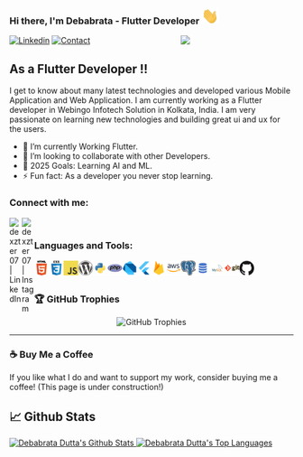 ### Hi there, I'm Debabrata - Flutter Developer <img src="https://raw.githubusercontent.com/ABSphreak/ABSphreak/master/gifs/Hi.gif" width="30px">



<img align="right" src="https://github.com/rajput2107/rajput2107/blob/master/Assets/Developer.gif" width='200'/>

 [![Linkedin]([https://img.shields.io/badge/MY%20PROFILE-Linkedin-blue?style=for-the-badge&logo=linkedin)]([https://linkedin.com/in/dheeraj-sharma-5b3a5116a](https://www.linkedin.com/in/debabrata-dutta-b10b91316?utm_source=share&utm_campaign=share_via&utm_content=profile&utm_medium=android_app)](https://www.linkedin.com/in/debabrata-dutta-b10b91316?utm_source=share&utm_campaign=share_via&utm_content=profile&utm_medium=android_app)) 
 [![Contact](https://img.shields.io/badge/CONTACT-GMAIL-yellow?style=for-the-badge&logo=gmail&logoColor=white)](https://mailto:debebratadutta521@gmail.com)

## As a Flutter Developer !!
I get to know about many latest technologies and developed various Mobile Application and Web Application. I am currently working as a Flutter developer in Webingo Infotech Solution in Kolkata, India. I am very passionate on learning new technologies and building great ui and ux for the users.


- 🌱 I’m currently Working Flutter.
- 👯 I’m looking to collaborate with other Developers.
- 🥅 2025 Goals: Learning AI and ML.
- ⚡ Fun fact: As a developer you never stop learning.

### Connect with me:


[<img align="left" alt="dexzter07 | LinkedIn" width="22px" src="https://cdn.jsdelivr.net/npm/simple-icons@v3/icons/linkedin.svg" />][linkedin]
[<img align="left" alt="dexzter07 | Instagram" width="22px" src="https://cdn.jsdelivr.net/npm/simple-icons@v3/icons/instagram.svg"/>][instagram]

<br />

### Languages and Tools:


<img align="left" alt="HTML5" width="26px" src="https://raw.githubusercontent.com/github/explore/80688e429a7d4ef2fca1e82350fe8e3517d3494d/topics/html/html.png" />
<img align="left" alt="CSS3" width="26px" src="https://raw.githubusercontent.com/github/explore/80688e429a7d4ef2fca1e82350fe8e3517d3494d/topics/css/css.png" />
<img align="left" alt="JavaScript" width="26px" src="https://raw.githubusercontent.com/github/explore/80688e429a7d4ef2fca1e82350fe8e3517d3494d/topics/javascript/javascript.png" />
<img align="left" alt="JavaScript" width="26px" src="https://raw.githubusercontent.com/github/explore/80688e429a7d4ef2fca1e82350fe8e3517d3494d/topics/wordpress/wordpress.png" />
<img align="left" alt="Python" width="26px" src="https://raw.githubusercontent.com/github/explore/80688e429a7d4ef2fca1e82350fe8e3517d3494d/topics/python/python.png" />
<img align="left" alt="PHP" width="26px" src="https://raw.githubusercontent.com/github/explore/80688e429a7d4ef2fca1e82350fe8e3517d3494d/topics/php/php.png" />
<img align="left" alt="Dart" width="26px" src="https://raw.githubusercontent.com/github/explore/80688e429a7d4ef2fca1e82350fe8e3517d3494d/topics/dart/dart.png" />
<img align="left" alt="Flutter" width="26px" src="https://raw.githubusercontent.com/github/explore/80688e429a7d4ef2fca1e82350fe8e3517d3494d/topics/flutter/flutter.png" />
<img align="left" alt="Firebase" width="26px" src="https://raw.githubusercontent.com/github/explore/80688e429a7d4ef2fca1e82350fe8e3517d3494d/topics/firebase/firebase.png" />
<img align="left" alt="AWS" width="26px" src="https://raw.githubusercontent.com/github/explore/80688e429a7d4ef2fca1e82350fe8e3517d3494d/topics/aws/aws.png" />
<img align="left" alt="Postgresql" width="26px" src="https://raw.githubusercontent.com/github/explore/80688e429a7d4ef2fca1e82350fe8e3517d3494d/topics/postgresql/postgresql.png" />
<img align="left" alt="SQL" width="26px" src="https://raw.githubusercontent.com/github/explore/80688e429a7d4ef2fca1e82350fe8e3517d3494d/topics/sql/sql.png" />
<img align="left" alt="MySQL" width="26px" src="https://raw.githubusercontent.com/github/explore/80688e429a7d4ef2fca1e82350fe8e3517d3494d/topics/mysql/mysql.png" />
<img align="left" alt="Git" width="26px" src="https://raw.githubusercontent.com/github/explore/80688e429a7d4ef2fca1e82350fe8e3517d3494d/topics/git/git.png" />
<img align="left" alt="GitHub" width="26px" src="https://raw.githubusercontent.com/github/explore/78df643247d429f6cc873026c0622819ad797942/topics/github/github.png" />


<br />
<br />

### 🏆 GitHub Trophies

<p align="center">
  <img src="https://github-profile-trophy.vercel.app/?username=dexzter07&theme=radical&no-frame=true&margin-w=15" alt="GitHub Trophies" width="800px">
</p>

---

### ☕ Buy Me a Coffee

If you like what I do and want to support my work, consider buying me a coffee! (This page is under construction!)





## 📈 Github Stats
<a href="https://github.com/StarDustDivine7/StarDustDivine7 ">
 <img alt="Debabrata Dutta's Github Stats" src="https://github-readme-stats.vercel.app/api/?username=StarDustDivine7&show_icons=true&count_private=true&theme=react&hide_border=true&bg_color=1F222E&title_color=F85D7F&icon_color=F8D866" height="192px"/>
</a>

<a href="https://github.com/StarDustDivine7/StarDustDivine7 ">
 <img alt="Debabrata Dutta's Top Languages" src="https://github-readme-stats.vercel.app/api/top-langs/?username=StarDustDivine7&langs_count=8&layout=compact&theme=react&hide_border=true&bg_color=1F222E&title_color=F85D7F&icon_color=F8D866&hide=Jupyter%20Notebook" height="192px"/>
 </a>


[instagram]: [https://instagram.com/dexzter.codes](https://www.instagram.com/debabrata.stardust777?utm_source=qr&igsh=N3B6dnY5ejNmbDVz)
[linkedin]: https://linkedin.com/in/dheeraj-sharma-5b3a5116a](https://www.linkedin.com/in/debabrata-dutta-b10b91316?utm_source=share&utm_campaign=share_via&utm_content=profile&utm_medium=android_app)
